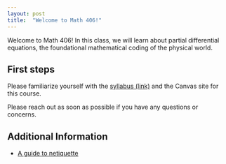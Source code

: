 ```yaml
---
layout: post
title:  "Welcome to Math 406!"
---
```


Welcome to Math 406!  In this class, we will learn about partial differential equations, the foundational mathematical coding of the physical world.


## First steps

Please familiarize yourself with the [syllabus (link)](https://wcasper.github.io/math406spring2024/extras/syllabus) and the Canvas site for this course.

Please reach out as soon as possible if you have any questions or concerns.

## Additional Information

* [A guide to netiquette](https://titaniumhelp.fullerton.edu/m/StudentSelf-HelpGuide/l/646667-student-what-is-netiquette)

